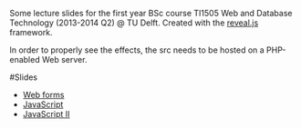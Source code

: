 Some lecture slides for the first year BSc course TI1505 Web and Database Technology (2013-2014 Q2) @ TU Delft. Created with the <a href="https://github.com/hakimel/reveal.js">reveal.js</a> framework.

In order to properly see the effects, the src needs to be hosted on a PHP-enabled Web server.

#Slides
+ <a href="http://www.st.ewi.tudelft.nl/~hauff/Web-Programming-Lectures/forms-lecture/forms.html">Web forms</a>
+ <a href="http://www.st.ewi.tudelft.nl/~hauff/Web-Programming-Lectures/javascript-lecture/javascript.html">JavaScript</a>
+ <a href="http://www.st.ewi.tudelft.nl/~hauff/Web-Programming-Lectures/javascript2.html">JavaScript II</a>

